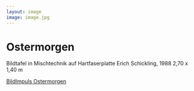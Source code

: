 ```yaml
---
layout: image
image: image.jpg
---
```


# Ostermorgen

Bildtafel in Mischtechnik auf HartfaserplatteErich Schickling, 19882,70 x 1,40 m

[BildImpuls Ostermorgen](https://www.bildimpuls.de/bildimpulsart/ostermorgen/) 